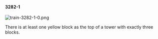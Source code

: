 #### 3282-1
![train-3282-1-0.png](https://github.com/lil-lab/nlvr/raw/master/nlvr/train/images/36/train-3282-1-0.png "train-3282-1-0.png")

There is at least one yellow block as the top of a tower with exactly three blocks.
